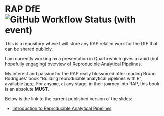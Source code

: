 # RAP DfE ![GitHub Workflow Status (with event)](https://github.com/JT-39/RAP_dfe/actions/workflows/publish.yml/badge.svg)

This is a repository where I will store any RAP related work for the DfE that can be shared publicly.

I am currently working on a presentation in Quarto which gives a rapid (but hopefully engaging) overview of Reproducible Analytical Pipelines.

My interest and passion for the RAP really blossomed after reading Bruno Rodrigues' book "Building reproducible analytical pipelines with R", available [here](https://raps-with-r.dev/).
For anyone, at any stage, in their journey into RAP, this book is an absolute **MUST**.

Below is the link to the current published version of the slides:

- <a href="https://jt-39.github.io/RAP_dfe/" target="_blank">Introduction to Reproducible Analytical Pipelines</a>